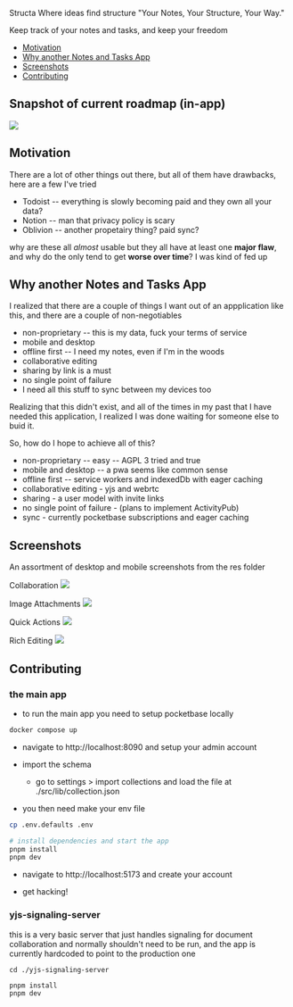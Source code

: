 Structa
Where ideas find structure
"Your Notes, Your Structure, Your Way."

Keep track of your notes and tasks, and keep your freedom

- [Motivation](#motivation)
- [Why another Notes and Tasks App](#why-another-notes-and-tasks-app)
- [Screenshots](#screenshots)
- [Contributing](#contributing)

## Snapshot of current roadmap (in-app)

<img src='./res/desktop-roadmap.png' >

## Motivation

There are a lot of other things out there, but all of them have drawbacks, here are a few I've tried

- Todoist -- everything is slowly becoming paid and they own all your data?
- Notion -- man that privacy policy is scary
- Oblivion -- another propetairy thing? paid sync?

why are these all _almost_ usable but they all have at least one **major flaw**, and why do the only tend to get **worse over time**?
I was kind of fed up

## Why another Notes and Tasks App

I realized that there are a couple of things I want out of an appplication like this, and there are a couple of non-negotiables

- non-proprietary -- this is my data, fuck your terms of service
- mobile and desktop
- offline first -- I need my notes, even if I'm in the woods
- collaborative editing
- sharing by link is a must
- no single point of failure
- I need all this stuff to sync between my devices too

Realizing that this didn't exist, and all of the times in my past that I have needed this application, I realized I was done waiting for someone else to buid it.

So, how do I hope to achieve all of this?

- non-proprietary -- easy -- AGPL 3 tried and true
- mobile and desktop -- a pwa seems like common sense
- offline first -- service workers and indexedDb with eager caching
- collaborative editing - yjs and webrtc
- sharing - a user model with invite links
- no single point of failure - (plans to implement ActivityPub)
- sync - currently pocketbase subscriptions and eager caching

## Screenshots

An assortment of desktop and mobile screenshots from the res folder

Collaboration
<img src='./res/collaboration.png'>

Image Attachments
<img src='./res/attachments.png'>

Quick Actions
<img src='./res/actions.png'>

Rich Editing
<img src='./res/rich-editing.png'>

## Contributing

### the main app

- to run the main app you need to setup pocketbase locally

```sh
docker compose up
```

- navigate to http://localhost:8090 and setup your admin account

- import the schema
  - go to settings > import collections and load the file at ./src/lib/collection.json

- you then need make your env file

```sh
cp .env.defaults .env

# install dependencies and start the app
pnpm install
pnpm dev
```

- navigate to http://localhost:5173 and create your account

- get hacking!

### yjs-signaling-server

this is a very basic server that just handles signaling for document collaboration and normally shouldn't need to be run, and the app is currently hardcoded to point to the production one

```
cd ./yjs-signaling-server

pnpm install
pnpm dev
```
